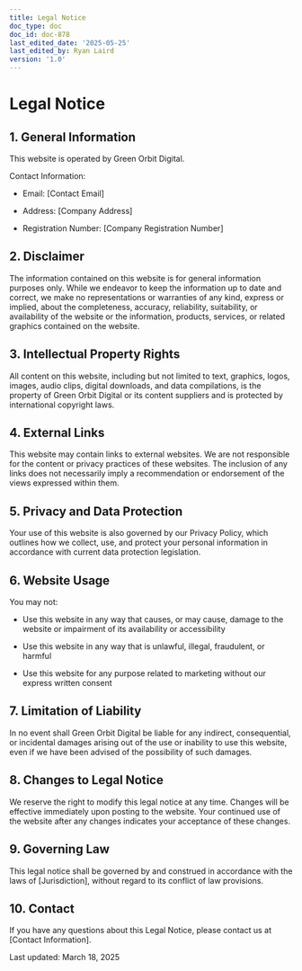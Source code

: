 ```yaml
---
title: Legal Notice
doc_type: doc
doc_id: doc-878
last_edited_date: '2025-05-25'
last_edited_by: Ryan Laird
version: '1.0'
---
```


# Legal Notice

## 1. General Information

This website is operated by Green Orbit Digital.

Contact Information:

- Email: [Contact Email]

- Address: [Company Address]

- Registration Number: [Company Registration Number]

## 2. Disclaimer

The information contained on this website is for general information purposes only. While we endeavor to keep the information up to date and correct, we make no representations or warranties of any kind, express or implied, about the completeness, accuracy, reliability, suitability, or availability of the website or the information, products, services, or related graphics contained on the website.

## 3. Intellectual Property Rights

All content on this website, including but not limited to text, graphics, logos, images, audio clips, digital downloads, and data compilations, is the property of Green Orbit Digital or its content suppliers and is protected by international copyright laws.

## 4. External Links

This website may contain links to external websites. We are not responsible for the content or privacy practices of these websites. The inclusion of any links does not necessarily imply a recommendation or endorsement of the views expressed within them.

## 5. Privacy and Data Protection

Your use of this website is also governed by our Privacy Policy, which outlines how we collect, use, and protect your personal information in accordance with current data protection legislation.

## 6. Website Usage

You may not:

- Use this website in any way that causes, or may cause, damage to the website or impairment of its availability or accessibility

- Use this website in any way that is unlawful, illegal, fraudulent, or harmful

- Use this website for any purpose related to marketing without our express written consent

## 7. Limitation of Liability

In no event shall Green Orbit Digital be liable for any indirect, consequential, or incidental damages arising out of the use or inability to use this website, even if we have been advised of the possibility of such damages.

## 8. Changes to Legal Notice

We reserve the right to modify this legal notice at any time. Changes will be effective immediately upon posting to the website. Your continued use of the website after any changes indicates your acceptance of these changes.

## 9. Governing Law

This legal notice shall be governed by and construed in accordance with the laws of [Jurisdiction], without regard to its conflict of law provisions.

## 10. Contact

If you have any questions about this Legal Notice, please contact us at [Contact Information].

Last updated: March 18, 2025
